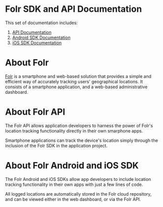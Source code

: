 # Folr SDK and API Documentation

This set of documentation includes:
1. [API Documentation](sdk-api.md)
2. [Android SDK Documentation](android-sdk.md)
2. [iOS SDK Documentation](ios-sdk.md)

# About Folr
[Folr](http://folr.com/) is a smartphone and web-based solution that provides a simple and efficient way of accurately tracking users' geographical locations. It consists of a smartphone application, and a web-based administrative dashboard.

# About Folr API

The Folr API allows application developers to harness the power of Folr's location tracking functionality directly in their own smarphone apps.

Smartphone applications can track the device's location simply through the inclusion of the Folr SDK in the application project.

# About Folr Android and iOS SDK

The Folr Android and iOS SDKs allow app developers to include location tracking functionality in their own apps with just a few lines of code. 

All logged locations are automatically stored in the Folr cloud repository, and can be viewed either in the web dashboard, or via the Folr API.


